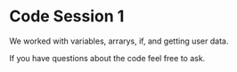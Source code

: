 Code Session 1
==============

We worked with variables, arrarys, if, and getting user data.

If you have questions about the code feel free to ask.
